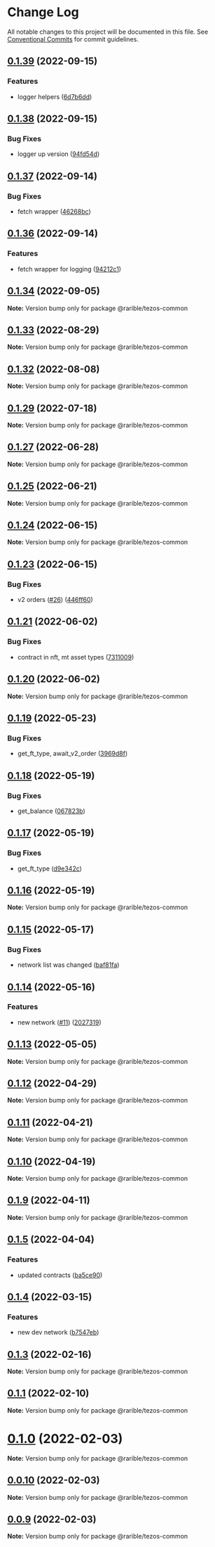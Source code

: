 # Change Log

All notable changes to this project will be documented in this file.
See [Conventional Commits](https://conventionalcommits.org) for commit guidelines.

## [0.1.39](https://github.com/rarible/tezos-sdk/compare/v0.1.38...v0.1.39) (2022-09-15)


### Features

* logger helpers ([6d7b6dd](https://github.com/rarible/tezos-sdk/commit/6d7b6ddd95fd8cf2ce2ad348277eef82c8d85a70))





## [0.1.38](https://github.com/rarible/tezos-sdk/compare/v0.1.37...v0.1.38) (2022-09-15)


### Bug Fixes

* logger up version ([94fd54d](https://github.com/rarible/tezos-sdk/commit/94fd54dbc6628a9acc5c26a214d3475c8ac8bd75))





## [0.1.37](https://github.com/rarible/tezos-sdk/compare/v0.1.36...v0.1.37) (2022-09-14)


### Bug Fixes

* fetch wrapper ([46268bc](https://github.com/rarible/tezos-sdk/commit/46268bc1550b1375628493852aedcb7806b0cf2c))





## [0.1.36](https://github.com/rarible/tezos-sdk/compare/v0.1.35...v0.1.36) (2022-09-14)


### Features

* fetch wrapper for logging ([94212c1](https://github.com/rarible/tezos-sdk/commit/94212c1de801fe1b7da1d8909d8151f201399082))





## [0.1.34](https://github.com/rarible/tezos-sdk/compare/v0.1.33...v0.1.34) (2022-09-05)

**Note:** Version bump only for package @rarible/tezos-common





## [0.1.33](https://github.com/rarible/tezos-sdk/compare/v0.1.32...v0.1.33) (2022-08-29)

**Note:** Version bump only for package @rarible/tezos-common





## [0.1.32](https://github.com/rarible/tezos-sdk/compare/v0.1.31...v0.1.32) (2022-08-08)

**Note:** Version bump only for package @rarible/tezos-common





## [0.1.29](https://github.com/rarible/tezos-sdk/compare/v0.1.28...v0.1.29) (2022-07-18)

**Note:** Version bump only for package @rarible/tezos-common





## [0.1.27](https://github.com/rarible/tezos-sdk/compare/v0.1.26...v0.1.27) (2022-06-28)

**Note:** Version bump only for package @rarible/tezos-common





## [0.1.25](https://github.com/rarible/tezos-sdk/compare/v0.1.24...v0.1.25) (2022-06-21)

**Note:** Version bump only for package @rarible/tezos-common





## [0.1.24](https://github.com/rarible/tezos-sdk/compare/v0.1.23...v0.1.24) (2022-06-15)

**Note:** Version bump only for package @rarible/tezos-common





## [0.1.23](https://github.com/rarible/tezos-sdk/compare/v0.1.22...v0.1.23) (2022-06-15)


### Bug Fixes

* v2 orders ([#26](https://github.com/rarible/tezos-sdk/issues/26)) ([446ff60](https://github.com/rarible/tezos-sdk/commit/446ff6076c3203511ece1faa29c72a12f843adad))





## [0.1.21](https://github.com/rarible/tezos-sdk/compare/v0.1.20...v0.1.21) (2022-06-02)


### Bug Fixes

* contract in nft, mt asset types ([7311009](https://github.com/rarible/tezos-sdk/commit/7311009511548a1291ee56576fdb877769284c45))





## [0.1.20](https://github.com/rarible/tezos-sdk/compare/v0.1.19...v0.1.20) (2022-06-02)

**Note:** Version bump only for package @rarible/tezos-common





## [0.1.19](https://github.com/rarible/tezos-sdk/compare/v0.1.18...v0.1.19) (2022-05-23)


### Bug Fixes

* get_ft_type, await_v2_order ([3969d8f](https://github.com/rarible/tezos-sdk/commit/3969d8f80e0a26c20377dbf357a8dc32c91a5279))





## [0.1.18](https://github.com/rarible/tezos-sdk/compare/v0.1.17...v0.1.18) (2022-05-19)


### Bug Fixes

* get_balance ([067823b](https://github.com/rarible/tezos-sdk/commit/067823b96787aeee452207daa3ecb9f5dc17b299))





## [0.1.17](https://github.com/rarible/tezos-sdk/compare/v0.1.16...v0.1.17) (2022-05-19)


### Bug Fixes

* get_ft_type ([d9e342c](https://github.com/rarible/tezos-sdk/commit/d9e342cf1ac5ba2b76aab318543dbb38841e46d7))





## [0.1.16](https://github.com/rarible/tezos-sdk/compare/v0.1.15...v0.1.16) (2022-05-19)

**Note:** Version bump only for package @rarible/tezos-common





## [0.1.15](https://github.com/rarible/tezos-sdk/compare/v0.1.14...v0.1.15) (2022-05-17)


### Bug Fixes

* network list was changed ([baf81fa](https://github.com/rarible/tezos-sdk/commit/baf81fae78b2a185c62ce73aecd1fdff70b7ee2d))





## [0.1.14](https://github.com/rarible/tezos-sdk/compare/v0.1.13...v0.1.14) (2022-05-16)


### Features

* new network ([#11](https://github.com/rarible/tezos-sdk/issues/11)) ([2027319](https://github.com/rarible/tezos-sdk/commit/20273193248a10677b52325e38eb8833c0a2f7fc))





## [0.1.13](https://github.com/rarible/tezos-sdk/compare/v0.1.12...v0.1.13) (2022-05-05)

**Note:** Version bump only for package @rarible/tezos-common





## [0.1.12](https://github.com/rarible/tezos-sdk/compare/v0.1.11...v0.1.12) (2022-04-29)

**Note:** Version bump only for package @rarible/tezos-common





## [0.1.11](https://github.com/rarible/tezos-sdk/compare/v0.1.10...v0.1.11) (2022-04-21)

**Note:** Version bump only for package @rarible/tezos-common





## [0.1.10](https://github.com/rarible/tezos-sdk/compare/v0.1.9...v0.1.10) (2022-04-19)

**Note:** Version bump only for package @rarible/tezos-common





## [0.1.9](https://github.com/rarible/tezos-sdk/compare/v0.1.8...v0.1.9) (2022-04-11)

**Note:** Version bump only for package @rarible/tezos-common





## [0.1.5](https://github.com/rarible/tezos-sdk/compare/v0.1.4...v0.1.5) (2022-04-04)


### Features

* updated contracts ([ba5ce90](https://github.com/rarible/tezos-sdk/commit/ba5ce90f87e85c59e728fdf27d108156c03f4f4b))





## [0.1.4](https://github.com/rarible/tezos-sdk/compare/v0.1.3...v0.1.4) (2022-03-15)


### Features

* new dev network ([b7547eb](https://github.com/rarible/tezos-sdk/commit/b7547eb51252211c64de4d369b062d7f40e53262))





## [0.1.3](https://github.com/rarible/tezos-sdk/compare/v0.1.2...v0.1.3) (2022-02-16)

**Note:** Version bump only for package @rarible/tezos-common





## [0.1.1](https://github.com/rarible/tezos-sdk/compare/v0.1.0...v0.1.1) (2022-02-10)

**Note:** Version bump only for package @rarible/tezos-common





# [0.1.0](https://github.com/rarible/tezos-sdk/compare/v0.0.10...v0.1.0) (2022-02-03)

**Note:** Version bump only for package @rarible/tezos-common






## [0.0.10](https://github.com/rarible/tezos-sdk/compare/v0.0.9...v0.0.10) (2022-02-03)

**Note:** Version bump only for package @rarible/tezos-common





## [0.0.9](https://github.com/rarible/tezos-sdk/compare/v0.0.8...v0.0.9) (2022-02-03)

**Note:** Version bump only for package @rarible/tezos-common
